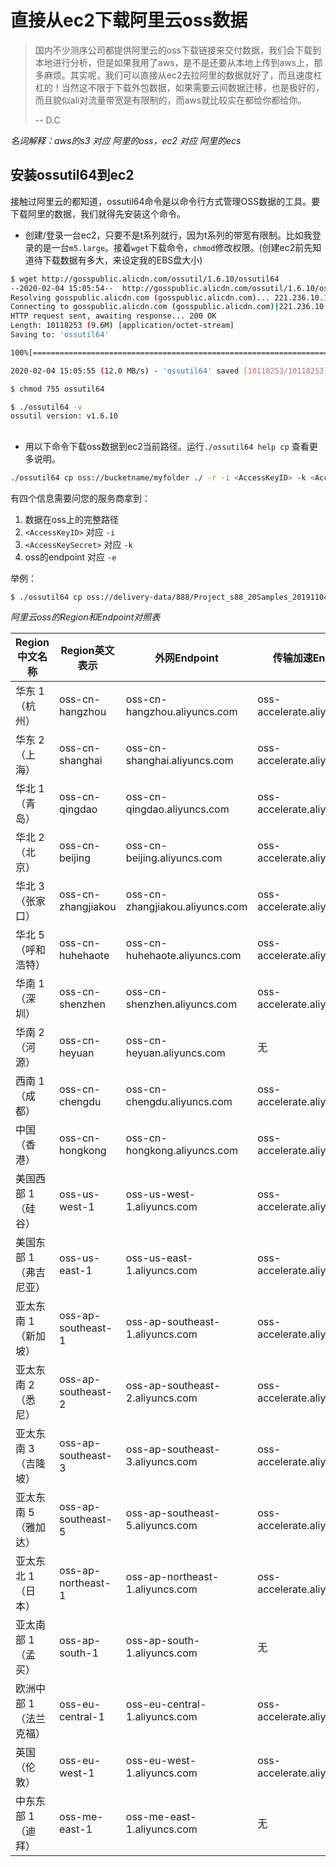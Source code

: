# 直接从ec2下载阿里云oss数据

> 国内不少测序公司都提供阿里云的oss下载链接来交付数据，我们会下载到本地进行分析，但是如果我用了aws，是不是还要从本地上传到aws上，那多麻烦。其实呢，我们可以直接从ec2去拉阿里的数据就好了，而且速度杠杠的！当然这不限于下载外包数据，如果需要云间数据迁移，也是极好的，而且貌似ali对流量带宽是有限制的，而aws就比较实在都给你都给你。
>
> -- D.C

_名词解释：aws的s3 对应 阿里的oss，ec2 对应 阿里的ecs_

## 安装ossutil64到ec2

接触过阿里云的都知道，ossutil64命令是以命令行方式管理OSS数据的工具。要下载阿里的数据，我们就得先安装这个命令。

- 创建/登录一台ec2，只要不是t系列就行，因为t系列的带宽有限制。比如我登录的是一台`m5.large`。接着`wget`下载命令，`chmod`修改权限。(创建ec2前先知道待下载数据有多大，来设定我的EBS盘大小)

```bash
$ wget http://gosspublic.alicdn.com/ossutil/1.6.10/ossutil64
--2020-02-04 15:05:54--  http://gosspublic.alicdn.com/ossutil/1.6.10/ossutil64
Resolving gosspublic.alicdn.com (gosspublic.alicdn.com)... 221.236.10.175, 117.34.40.113, 118.112.19.115, ...
Connecting to gosspublic.alicdn.com (gosspublic.alicdn.com)|221.236.10.175|:80... connected.
HTTP request sent, awaiting response... 200 OK
Length: 10118253 (9.6M) [application/octet-stream]
Saving to: 'ossutil64'

100%[====================================================================================================================>] 10,118,253  12.0MB/s   in 0.8s

2020-02-04 15:05:55 (12.0 MB/s) - 'ossutil64' saved [10118253/10118253]

$ chmod 755 ossutil64

$ ./ossutil64 -v
ossutil version: v1.6.10
```

##

- 用以下命令下载oss数据到ec2当前路径。运行`./ossutil64 help cp` 查看更多说明。

```bash
./ossutil64 cp oss://bucketname/myfolder ./ -r -i <AccessKeyID> -k <AccessKeySecret> -e <endpoint>
```

有四个信息需要问您的服务商拿到：

1. 数据在oss上的完整路径
2. `<AccessKeyID>` 对应 `-i`
3. `<AccessKeySecret>` 对应 `-k`
4. oss的endpoint 对应 `-e`


举例：

```bash
$ ./ossutil64 cp oss://delivery-data/888/Project_s88_20Samples_20191104_123456 ./ -r -i ABCDEFG123456 -k 1a2b3c4d5e6fABCDE -e http://oss-cn-shanghai.aliyuncs.com
```

_阿里云oss的Region和Endpoint对照表_

|Region中文名称|Region英文表示|外网Endpoint|传输加速Endpoint|ECS访问的内网Endpoint|支持HTTPS|
|-------------|-------------|-------------|-------------|-------------|-------------|
|华东 1（杭州）|oss-cn-hangzhou|oss-cn-hangzhou.aliyuncs.com|oss-accelerate.aliyuncs.com|oss-cn-hangzhou-internal.aliyuncs.com|是|
|华东 2（上海）|oss-cn-shanghai|oss-cn-shanghai.aliyuncs.com|oss-accelerate.aliyuncs.com|oss-cn-shanghai-internal.aliyuncs.com|是|
|华北 1（青岛）|oss-cn-qingdao|oss-cn-qingdao.aliyuncs.com|oss-accelerate.aliyuncs.com|oss-cn-qingdao-internal.aliyuncs.com|是|
|华北 2（北京）|oss-cn-beijing|oss-cn-beijing.aliyuncs.com|oss-accelerate.aliyuncs.com|oss-cn-beijing-internal.aliyuncs.com|是|
|华北 3（张家口）|oss-cn-zhangjiakou|oss-cn-zhangjiakou.aliyuncs.com|oss-accelerate.aliyuncs.com|oss-cn-zhangjiakou-internal.aliyuncs.com|是|
|华北 5（呼和浩特）|oss-cn-huhehaote|oss-cn-huhehaote.aliyuncs.com|oss-accelerate.aliyuncs.com|oss-cn-huhehaote-internal.aliyuncs.com|是|
|华南 1（深圳）|oss-cn-shenzhen|oss-cn-shenzhen.aliyuncs.com|oss-accelerate.aliyuncs.com|oss-cn-shenzhen-internal.aliyuncs.com|是|
|华南 2（河源）|oss-cn-heyuan|oss-cn-heyuan.aliyuncs.com|无|oss-cn-heyuan-internal.aliyuncs.com|是|
|西南 1（成都）|oss-cn-chengdu|oss-cn-chengdu.aliyuncs.com|oss-accelerate.aliyuncs.com|oss-cn-chengdu-internal.aliyuncs.com|是|
|中国（香港）|oss-cn-hongkong|oss-cn-hongkong.aliyuncs.com|oss-accelerate.aliyuncs.com|oss-cn-hongkong-internal.aliyuncs.com|是|
|美国西部 1 （硅谷）|oss-us-west-1|oss-us-west-1.aliyuncs.com|oss-accelerate.aliyuncs.com|oss-us-west-1-internal.aliyuncs.com|是|
|美国东部 1 （弗吉尼亚）|oss-us-east-1|oss-us-east-1.aliyuncs.com|oss-accelerate.aliyuncs.com|oss-us-east-1-internal.aliyuncs.com|是|
|亚太东南 1 （新加坡）|oss-ap-southeast-1|oss-ap-southeast-1.aliyuncs.com|oss-accelerate.aliyuncs.com|oss-ap-southeast-1-internal.aliyuncs.com|是|
|亚太东南 2 （悉尼）|oss-ap-southeast-2|oss-ap-southeast-2.aliyuncs.com|oss-accelerate.aliyuncs.com|oss-ap-southeast-2-internal.aliyuncs.com|是|
|亚太东南 3 （吉隆坡）|oss-ap-southeast-3|oss-ap-southeast-3.aliyuncs.com|oss-accelerate.aliyuncs.com|oss-ap-southeast-3-internal.aliyuncs.com|是|
|亚太东南 5 （雅加达）|oss-ap-southeast-5|oss-ap-southeast-5.aliyuncs.com|oss-accelerate.aliyuncs.com|oss-ap-southeast-5-internal.aliyuncs.com|是|
|亚太东北 1 （日本）|oss-ap-northeast-1|oss-ap-northeast-1.aliyuncs.com|oss-accelerate.aliyuncs.com|oss-ap-northeast-1-internal.aliyuncs.com|是|
亚太南部 1 （孟买）|oss-ap-south-1|oss-ap-south-1.aliyuncs.com|无|oss-ap-south-1-internal.aliyuncs.com|是|
|欧洲中部 1 （法兰克福）|oss-eu-central-1|oss-eu-central-1.aliyuncs.com|oss-accelerate.aliyuncs.com|oss-eu-central-1-internal.aliyuncs.com|是|
|英国（伦敦）|oss-eu-west-1|oss-eu-west-1.aliyuncs.com|oss-accelerate.aliyuncs.com|oss-eu-west-1-internal.aliyuncs.com|是|
|中东东部 1 （迪拜）|oss-me-east-1|oss-me-east-1.aliyuncs.com|无|oss-me-east-1-internal.aliyuncs.com|是|
